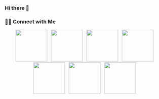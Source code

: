### Hi there 👋
<h3> 🤝🏻 Connect with Me </h3>

<p align="center">
&nbsp; <a href="https://sabrina.marlbrough.us" target="_blank" rel="noopener noreferrer"><img src="https://img.icons8.com/plasticine/100/000000/contract-job.png" width="100" /></a>
&nbsp; <a href="https://drive.google.com/file/d/1yOwMJPWL8ZhAORx5ouiAfhYVuEpKIl-k/view?usp=sharing" target="_blank" rel="noopener noreferrer"><img src="https://img.icons8.com/plasticine/100/000000/resume-website.png" width="100" /></a>
&nbsp; <a href="https://www.facebook.com/Sabrina.Marlbrough/" target="_blank" rel="noopener noreferrer"><img src="https://img.icons8.com/plasticine/100/000000/facebook.png" width="100" /></a> 
&nbsp; <a href="https://www.instagram.com/s_marlbrough/" target="_blank" rel="noopener noreferrer"><img src="https://img.icons8.com/plasticine/100/000000/instagram-new.png" width="100" /></a>  
&nbsp; <a href="https://www.linkedin.com/in/smarlbrough" target="_blank" rel="noopener noreferrer"><img src="https://img.icons8.com/plasticine/100/000000/linkedin.png" width="100" /></a>
&nbsp; <a href="https://twitter.com/s_marlbrough" target="_blank" rel="noopener noreferrer"><img src="https://img.icons8.com/plasticine/100/000000/twitter.png" width="100" /></a>  
&nbsp; <a href="mailto:sabrina@marlbrough.us" target="_blank" rel="noopener noreferrer"><img src="https://img.icons8.com/plasticine/100/000000/gmail.png"  width="100" /></a>
</p>

<!--
**smrlbrgh/smrlbrgh** is a ✨ _special_ ✨ repository because its `README.md` (this file) appears on your GitHub profile.

Here are some ideas to get you started:

- 🔭 I’m currently working on ...
- 🌱 I’m currently learning ...
- 👯 I’m looking to collaborate on ...
- 🤔 I’m looking for help with ...
- 💬 Ask me about ...
- 📫 How to reach me: ...
- 😄 Pronouns: ...
- ⚡ Fun fact: ...
-->
